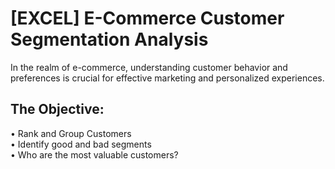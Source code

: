 # [EXCEL] E-Commerce Customer Segmentation Analysis

In the realm of e-commerce, understanding customer behavior and preferences is crucial for effective marketing and personalized experiences. 


## The Objective: 
• Rank and Group Customers <br/>
• Identify good and bad segments <br/>
• Who are the most valuable customers?
